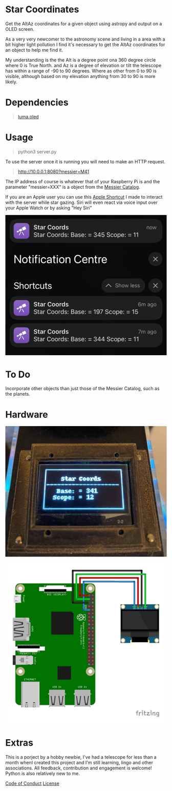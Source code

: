 # Star Coordinates

Get the AltAz coordinates for a given object using astropy and output on a OLED screen.

As a very very newcomer to the astronomy scene and living in a area with a bit higher light pollution I find it's necessary to get the AltAz coordinates for an object to help me find it.

My understanding is the the Alt is a degree point ona 360 degree circle where 0 is True North. and Az is a degree of elevation or tilt the telescope has within a range of -90 to 90 degrees. Where as other from 0 to 90 is visible, although based on my elevation anything from 30 to 90 is more likely.

# Dependencies

> [luma.oled](https://pypi.org/project/luma.oled/)

# Usage

> python3 server.py

To use the server once it is running you will need to make an HTTP request.

> http://10.0.0.1:8080?messier=M41

The IP address of course is whatever that of your Raspberry Pi is and the parameter "messier=XXX" is a object from the [Messier Catalog](https://en.wikipedia.org/wiki/Messier_object).

If you are an Apple user you can use this [Apple Shortcut](https://www.icloud.com/shortcuts/ba09a1a658c7462484d6e64e5392c1a3) I made to interact with the server while star gazing. Siri will even react via voice input over your Apple Watch or by asking "Hey Siri"

![Notifications from the Shortcut](IMG_0933.jpg "Notifications")

# To Do

Incorporate other objects than just those of the Messier Catalog, such as the planets.

# Hardware

![Example Running](IMG_0931.jpg "Live")

![Wiring](Raspberry_Pi_OLED_Display_128_64.jpg "RPi Wiring")


# Extras

This is a porject by a hobby newbie, I've had a telescope for less than a month whenI created this project and I'm still learning, lingo and other associations. All feedback, contribution and engagement is welcome! Python is also relatively new to me. 

[Code of Conduct](CODE_OF_CONDUCT.md)
[License](LICENSE)
